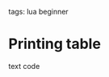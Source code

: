 <!-- Description: By default, Lua does not provide a built-in tool to print the structure of a table. While there are many existing solutions available online, this tutorial will guide you through creating your own custom function to inspect and display Lua tables in a clear and readable format. By implementing this yourself, you'll gain a deeper understanding of Lua tables and how to work with them efficiently. -->

tags: lua beginner

# Printing table

text code